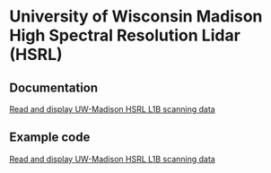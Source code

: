 # University of Wisconsin Madison High Spectral Resolution Lidar (HSRL)

## Documentation

[Read and display UW-Madison HSRL L1B scanning data](https://ssec.github.io/hsrl.github.io/examples/read_display_uw_hsrl_scanning.html)

## Example code

[Read and display UW-Madison HSRL L1B scanning data](https://github.com/ssec/hsrl/blob/main/examples/read_display_uw_hsrl_scanning.ipynb)

